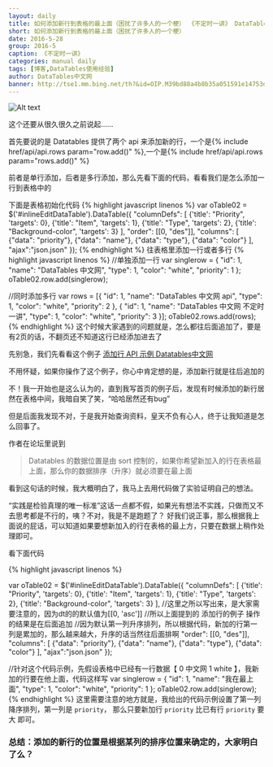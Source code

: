 ```yaml
---
layout: daily
title: 如何添加新行到表格的最上面（困扰了许多人的一个梗） 《不定时一讲》 DataTables中文网
short: 如何添加新行到表格的最上面（困扰了许多人的一个梗）
date: 2016-5-28
group: 2016-5
caption: 《不定时一讲》
categories: manual daily
tags: [博客,DataTables使用经验]
author: DataTables中文网
banner: http://tse1.mm.bing.net/th?&id=OIP.M39bd88a4b8b35a051591e14753dd434dH0&w=300&h=165&c=0&pid=1.9&rs=0&p=0
---
```


![Alt text](http://tse1.mm.bing.net/th?&id=OIP.M39bd88a4b8b35a051591e14753dd434dH0&w=300&h=165&c=0&pid=1.9&rs=0&p=0)

这个还要从很久很久之前说起……

首先要说的是 Datatables 提供了两个 api 来添加新的行，一个是{% include href/api/api.rows param="row.add()" %},一个是{% include href/api/api.rows param="rows.add()" %}

前者是单行添加，后者是多行添加，那么先看下面的代码，看看我们是怎么添加一行到表格中的
<!--more-->
下面是表格初始化代码
{% highlight javascript linenos %}
var oTable02 = $('#inlineEditDataTable').DataTable({
    "columnDefs": [
        {'title': "Priority", 'targets': 0},
        {'title': "Item", 'targets': 1},
        {'title': "Type", 'targets': 2},
        {'title': "Background-color", 'targets': 3}
    ],
    "order": [[0, "des"]],
    "columns": [
        {"data": "priority"},
        {"data": "name"},
        {"data": "type"},
        {"data": "color"}
    ],
     "ajax":"json.json"
});
{% endhighlight %}
往表格里添加一行或者多行
{% highlight javascript linenos %}
//单独添加一行
var singlerow = {
    "id": 1,
    "name": "DataTables 中文网",
    "type": 1,
    "color": "white",
    "priority": 1
};
oTable02.row.add(singlerow);

//同时添加多行
var rows = [{
    "id": 1,
    "name": "DataTables 中文网 api",
    "type": 1,
    "color": "white",
    "priority": 2
},
{
    "id": 1,
    "name": "DataTables 中文网 不定时一讲",
    "type": 1,
    "color": "white",
    "priority": 3
}];
oTable02.rows.add(rows);
{% endhighlight %}
这个时候大家遇到的问题就是，怎么都往后面追加了，要是有2页的话，不翻页还不知道这行已经添加进去了

先别急，我们先看看这个例子 [添加行 API 示例 Datatables中文网]({{site.wlan_url}}/example/api/add_row.html)

不用怀疑，如果你操作了这个例子，你心中肯定想的是，添加新行就是往后追加的

不！我一开始也是这么认为的，直到我写首页的例子后，发现有时候添加的新行居然在表格中间，我暗自笑了笑，“哈哈居然还有bug”

但是后面我发现不对，于是我开始查询资料，皇天不负有心人，终于让我知道是怎么回事了。

作者在论坛里说到

> Datatables 的数据位置是由 sort 控制的，如果你希望新加入的行在表格最上面，那么你的数据排序（升序）就必须要在最上面

看到这句话的时候，我大概明白了，我马上去用代码做了实验证明自己的想法。

“实践是检验真理的唯一标准”这话一点都不假，如果光有想法不实践，只做而又不去思考都是不行的，咦？不对，我是不是跑题了？
好我们说正事，那么根据我上面说的屁话，可以知道如果要想新加入的行在表格的最上方，只要在数据上稍作处理即可。

看下面代码

{% highlight javascript linenos %}

var oTable02 = $('#inlineEditDataTable').DataTable({
    "columnDefs": [
        {'title': "Priority", 'targets': 0},
        {'title': "Item", 'targets': 1},
        {'title': "Type", 'targets': 2},
        {'title': "Background-color", 'targets': 3}
    ],
    //这里之所以写出来，是大家需要注意的，因为dt的的默认值为[[0, 'asc']]
    //所以上面提到的 添加行的例子 操作的结果是在后面追加
    //因为默认第一列升序排列，所以根据代码，新加的行第一列是累加的，那么越来越大，升序的话当然往后面排啊
    "order": [[0, "des"]],
    "columns": [
        {"data": "priority"},
        {"data": "name"},
        {"data": "type"},
        {"data": "color"}
    ],
     "ajax":"json.json"
});

//针对这个代码示例，先假设表格中已经有一行数据【  0  中文网  1  white 】，我新加的行要在他上面，代码这样写
var singlerow = {
    "id": 1,
    "name": "我在最上面",
    "type": 1,
    "color": "white",
    "priority": 1
};
oTable02.row.add(singlerow);
{% endhighlight %}
这里需要注意的地方就是，我给出的代码示例设置了第一列降序排列，第一列是 `priority`， 那么只要新加行  `priority` 比已有行  `priority` 要大 即可。

### 总结：添加的新行的位置是根据某列的排序位置来确定的，大家明白了么？
